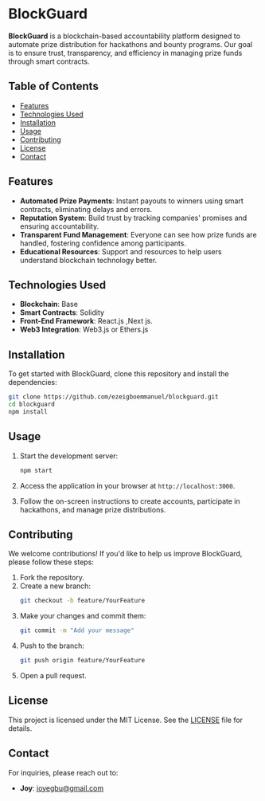 # BlockGuard

**BlockGuard** is a blockchain-based accountability platform designed to automate prize distribution for hackathons and bounty programs. Our goal is to ensure trust, transparency, and efficiency in managing prize funds through smart contracts.

## Table of Contents

- [Features](#features)
- [Technologies Used](#technologies-used)
- [Installation](#installation)
- [Usage](#usage)
- [Contributing](#contributing)
- [License](#license)
- [Contact](#contact)

## Features

- **Automated Prize Payments**: Instant payouts to winners using smart contracts, eliminating delays and errors.
- **Reputation System**: Build trust by tracking companies' promises and ensuring accountability.
- **Transparent Fund Management**: Everyone can see how prize funds are handled, fostering confidence among participants.
- **Educational Resources**: Support and resources to help users understand blockchain technology better.

## Technologies Used

- **Blockchain**: Base 
- **Smart Contracts**: Solidity 
- **Front-End Framework**: React.js ,Next js.
- **Web3 Integration**: Web3.js or Ethers.js
## Installation

To get started with BlockGuard, clone this repository and install the dependencies:

```bash
git clone https://github.com/ezeigboemmanuel/blockguard.git
cd blockguard
npm install
```

## Usage

1. Start the development server:
   ```bash
   npm start
   ```
2. Access the application in your browser at `http://localhost:3000`.

3. Follow the on-screen instructions to create accounts, participate in hackathons, and manage prize distributions.

## Contributing

We welcome contributions! If you'd like to help us improve BlockGuard, please follow these steps:

1. Fork the repository.
2. Create a new branch:
   ```bash
   git checkout -b feature/YourFeature
   ```
3. Make your changes and commit them:
   ```bash
   git commit -m "Add your message"
   ```
4. Push to the branch:
   ```bash
   git push origin feature/YourFeature
   ```
5. Open a pull request.

## License

This project is licensed under the MIT License. See the [LICENSE](LICENSE) file for details.

## Contact

For inquiries, please reach out to:

- **Joy**: [joyegbu@gmail.com](joyegbu@gmail.com)
